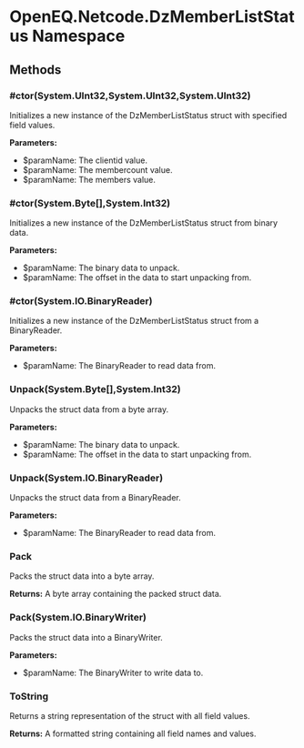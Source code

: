 ﻿# OpenEQ.Netcode.DzMemberListStatus Namespace

## Methods

### #ctor(System.UInt32,System.UInt32,System.UInt32)

Initializes a new instance of the DzMemberListStatus struct with specified field values.

**Parameters:**

- $paramName: The clientid value.
- $paramName: The membercount value.
- $paramName: The members value.

### #ctor(System.Byte[],System.Int32)

Initializes a new instance of the DzMemberListStatus struct from binary data.

**Parameters:**

- $paramName: The binary data to unpack.
- $paramName: The offset in the data to start unpacking from.

### #ctor(System.IO.BinaryReader)

Initializes a new instance of the DzMemberListStatus struct from a BinaryReader.

**Parameters:**

- $paramName: The BinaryReader to read data from.

### Unpack(System.Byte[],System.Int32)

Unpacks the struct data from a byte array.

**Parameters:**

- $paramName: The binary data to unpack.
- $paramName: The offset in the data to start unpacking from.

### Unpack(System.IO.BinaryReader)

Unpacks the struct data from a BinaryReader.

**Parameters:**

- $paramName: The BinaryReader to read data from.

### Pack

Packs the struct data into a byte array.

**Returns:** A byte array containing the packed struct data.

### Pack(System.IO.BinaryWriter)

Packs the struct data into a BinaryWriter.

**Parameters:**

- $paramName: The BinaryWriter to write data to.

### ToString

Returns a string representation of the struct with all field values.

**Returns:** A formatted string containing all field names and values.



